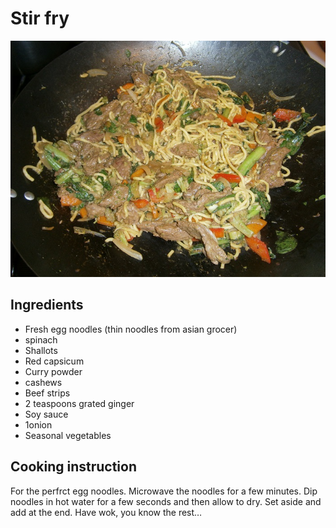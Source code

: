 # Stir fry

![Stir Fry](../.gitbook/assets/stirfry.jpg)

## Ingredients

* Fresh egg noodles \(thin noodles from asian grocer\)
* spinach
* Shallots
* Red capsicum
* Curry powder
* cashews
* Beef strips
* 2 teaspoons grated ginger
* Soy sauce
* 1onion
* Seasonal vegetables

## Cooking instruction

For the perfrct egg noodles. Microwave the noodles for a few minutes. Dip noodles in hot water for a few seconds and then allow to dry. Set aside and add at the end. Have wok, you know the rest…

